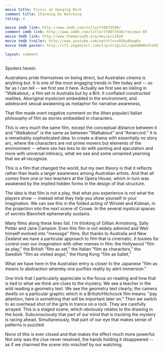 ```yaml
---
movie title: Picnic at Hanging Rock
comment title: Charming by Watching
rating: 4

movie imdb link: http://www.imdb.com/title/tt0073540/
comment imdb link: http://www.imdb.com/title/tt0073540/reviews-89
movie tmdb link: http://www.themoviedb.org/movie/11020
movie tmdb trailer: http://www.youtube.com/watch?v=x05QuAhpq6o
movie tmdb poster: http://cf2.imgobject.com/t/p/original/ap6OBmMv5ViHS7K4L5HpblYEGbF.jpg

layout: comment
---
```


Spoilers herein.

Australians pride themselves on being direct, but Australian cinema is anything but. It is  one of the most engaging trends in film today and -- so far as I can tell -- we first see it  here. Actually we first see an inkling in "Walkabout,: a film set in Australia but by a Brit. It  conflated constructed realities, Aboriginal mysticism embedded in the environment, and  adolescent sexual awakening as metaphor for narrative awareness,

That film made overt negative comment on the (then popular) Italian philosophy of film  as stories embedded in characters. 

This is very much the same film, except the conceptual distance between it and  "Walkabout" is the same as between "Walkabout" and "Amarcord." It is a remarkably  sophisticated idea: to create a drama with essentially no story arc, where the characters  are not prime movers but elements of the environment -- where sex has less to do with  panting and ejaculation and more with universal intimacy, what we see and some  unnamed yearning that we all recognize.

This is a film that changed the world, but my own theory is that it reflects rather than  leads a larger awareness among Australian artists. And that all comes from one or two  teachers at the Opera House, which in turn was awakened by the implied hidden forms in  the design of that structure. 

The idea is that film is not a play, that what you experience is not what the players show  -- instead what they help you show yourself in your imagination. We can see this in the  folded acting of Winslet and Kidman, in the projection into the next scene of Crowe. In  the several mystical spaces of secrets Blanchett ephemerally sustains.

Many films along these lines fail, I'm thinking of Gillian Armstrong, Sally Potter and Jane  Campion. Even this film is not widely admired and Weir himself evolved into "message"  films. But thanks to Australia and New Zealand we have a particular approach to film that  is cinematic. It tussles for control over our imagination with other memes in film: the  Hollywood "film as play," the British "film as set," the Italian "film as characters," the  Swedish "film as visited angst," the Hong Kong "film as ballet,"

What we have here in the Australian entry is closer to the Japanese "film as means to  abstraction whereby one purifies reality by alert immersion."

One trick that I particularly appreciate is the focus on reading and how that is tied to  what we think are clues to the mystery. We see a teacher in the wild reading a geometry  text. We see the geometry text clearly; the camera dwells on a particular graphic which in  a British/Hitchcock film means: "pay attention, here is something that will be important  later on." Then we switch to an overhead shot of the girls in trance on a rock. They are  carefully arrayed. This is a staged scene, which obviously relates to the drawing in the  book. Subconsciously that part of our mind that is tracking the mystery is racing ahead.  Simultaneously, that part of our eye that makes sense of patterns is puzzled.

None of this is ever closed and that makes the effect much more powerful. Not only was  the clue never resolved, the hands holding it disappeared -- as if we charmed the scene  into mischief by our watching.
